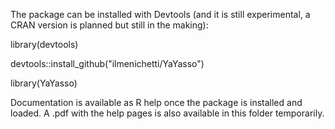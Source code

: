 
The package can be installed with Devtools (and it is still experimental, a CRAN version is planned but still in the making):


library(devtools)

devtools::install_github("ilmenichetti/YaYasso")

library(YaYasso)


Documentation is available as R help once the package is installed and loaded. A .pdf with the help pages is also available in this folder temporarily.
